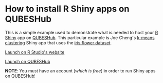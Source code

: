 # How to install R Shiny apps on QUBESHub

This is a simple example used to demonstrate what is needed to host your [R Shiny](https://shiny.rstudio.com/) app on [QUBESHub](https://qubeshub.org).  This particular example is Joe Cheng's [k-means clustering](https://en.wikipedia.org/wiki/K-means_clustering) Shiny app that uses the [iris flower dataset](https://en.wikipedia.org/wiki/Iris_flower_data_set).

[Launch on R Studio's website](https://shiny.rstudio.com/gallery/kmeans-example.html)

[Launch on QUBESHub](https://qubeshub.org/tools/shiny-app-ex/invoke)

**NOTE**:  You must have an account (*which is free*) in order to run Shiny apps on QUBESHub!